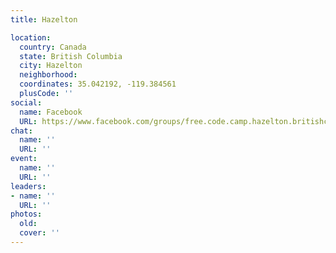 ```yaml
---
title: Hazelton

location:
  country: Canada
  state: British Columbia
  city: Hazelton
  neighborhood: 
  coordinates: 35.042192, -119.384561
  plusCode: ''
social:
  name: Facebook
  URL: https://www.facebook.com/groups/free.code.camp.hazelton.britishcolumbia
chat:
  name: ''
  URL: ''
event:
  name: ''
  URL: ''
leaders:
- name: ''
  URL: ''
photos:
  old: 
  cover: ''
---
```

